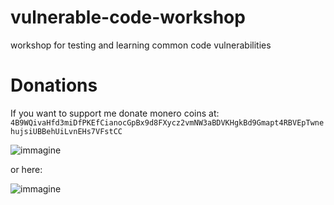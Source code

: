 # vulnerable-code-workshop
workshop for testing and learning common code vulnerabilities

# Donations
If you want to support me donate monero coins at:
`4B9WQivaHfd3miDfPKEfCianocGpBx9d8FXycz2vmNW3aBDVKHgkBd9Gmapt4RBVEpTwnehujsiUBBehUiLvnEHs7VFstCC`

![immagine](https://user-images.githubusercontent.com/17337009/171690101-802b82ef-211e-4ba3-b62a-a676a49775a4.png)

or here:

![immagine](https://user-images.githubusercontent.com/17337009/171690319-8440705a-70a2-4d3d-9a38-e900f2eb36ad.png)



